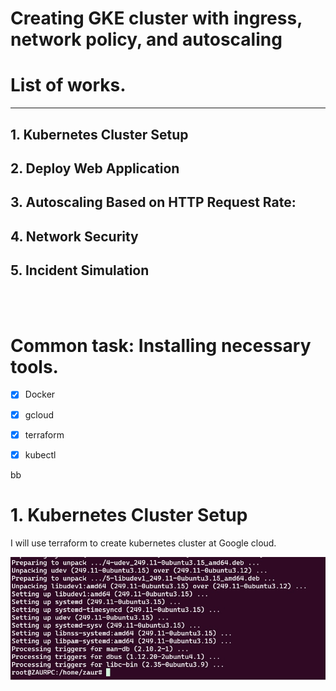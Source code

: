 # Creating GKE cluster with ingress, network policy, and autoscaling

# List of works.
-----
 
## 1. Kubernetes Cluster Setup
## 2. Deploy Web Application 
## 3. Autoscaling Based on HTTP Request Rate: 
## 4. Network Security 
## 5. Incident Simulation
</br >
</br > 

# Common task: Installing necessary tools.

- [x] Docker
- [x] gcloud
- [x] terraform
- [x] kubectl
  

bb



# 1. Kubernetes Cluster Setup
I will use terraform to create kubernetes cluster at Google cloud.

![alt text](./images/screen1.jpg "Test image")
